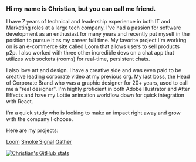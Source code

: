 ### Hi my name is Christian, but you can call me friend.

I have 7 years of technical and leadership experience in both IT and Marketing roles at a large tech company. I've had a passion for software development as an enthusiast for many years and recently put myself in the position to pursue it as my career full time. My favorite project I'm working on is an e-commerce site called Loom that allows users to sell products p2p. I also worked with three other incredible devs on a chat app that utilizes web sockets (rooms) for real-time, persistent chats.

I also love art and design. I have a creative side and was even paid to be creative leading corporate video at my previous org. My last boss, the Head of Corporate Brand who was a graphic designer for 20+ years, used to call me a "real designer". I'm highly proficient in both Adobe Illustrator and After Effects and have my Lottie animation workflow down for quick integration with React. 

I'm a quick study who is looking to make an impact right away and grow with the company I choose.

Here are my projects: 

[Loom](https://loom.shopping)
[Smoke Signal](https://smokesignal.chat)
[Gather](https://gather.city)


[![Christian's GitHub stats](https://github-readme-stats.vercel.app/api?username=cgrq)](https://github.com/anuraghazra/github-readme-stats)

